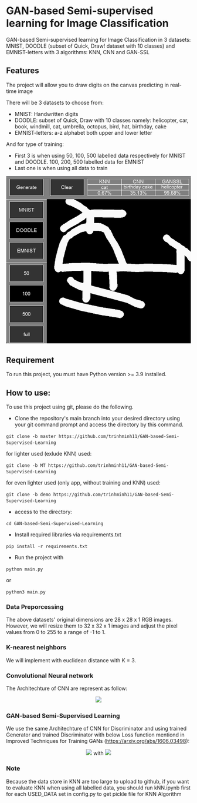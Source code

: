 # GAN-based Semi-supervised learning for Image Classification
GAN-based Semi-supervised learning for Image Classification in 3 datasets: MNIST, DOODLE (subset of Quick, Draw! dataset with 10 classes) and EMNIST-letters with 3 algorithms: KNN, CNN and GAN-SSL

## Features
The project will allow you to draw digits on the canvas predicting in real-time image

There will be 3 datasets to choose from:
* MNIST: Handwritten digits
* DOODLE: subset of Quick, Draw with 10 classes namely: helicopter, car, book, windmill, cat, umbrella, octopus, bird, hat, birthday, cake
* EMNIST-letters: a-z alphabet both upper and lower letter

And for type of training:
* First 3 is when using 50, 100, 500 labelled data respectively for MNIST and DOODLE. 100, 200, 500 labelled data for EMNIST
* Last one is when using all data to train


<p align="center">
  <img src="Example.png"  >
  
</p>



## Requirement
To run this project, you must have Python version >= 3.9 installed.

## How to use: 
To use this project using git, please do the following.
* Clone the repository's main branch into your desired directory using your git command prompt and access the directory by this command.

```git clone -b master https://github.com/trinhminh11/GAN-based-Semi-Supervised-Learning```

for lighter used (exlude KNN) used:

```git clone -b MT https://github.com/trinhminh11/GAN-based-Semi-Supervised-Learning```

for even lighter used (only app, without training and KNN) used:

```git clone -b demo https://github.com/trinhminh11/GAN-based-Semi-Supervised-Learning```

* access to the directory:

```cd GAN-based-Semi-Supervised-Learning```

* Install required libraries via requirements.txt

```pip install -r requirements.txt```

* Run the project with

```python main.py```

or 

```python3 main.py```

### Data Preporcessing
The above datasets' original dimensions are 28 x 28 x 1 RGB images. However, we will resize them to 32 x 32 x 1 images and adjust the pixel values from 0 to 255 to a range of -1 to 1.


### K-nearest neighbors
We will implement with euclidean distance with K = 3.


### Convolutional Neural network
The Architechture of CNN are represent as follow: 
<p align="center">
  <img src="CNNarchitecture.png"  >
  
</p>

### GAN-based Semi-Supervised Learning
We use the same Architechture of CNN for Discriminator and using trained Generator and trained Discriminator with below Loss function mentiond in Improved Techniques for Training GANs (https://arxiv.org/abs/1606.03498):

<p align="center">
  <img src="GANSSLloss1.png" >
with
  <img src="GANSSLloss2.png" >
  
</p>


### Note

Because the data store in KNN are too large to upload to github, if you want to evaluate KNN when using all labelled data, you should run kNN.ipynb first for each USED_DATA set in config.py to get pickle file for KNN Algorithm